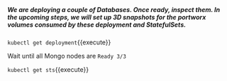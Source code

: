 </br>

##### We are deploying a couple of Databases. Once ready, inspect them. In the upcoming steps, we will set up 3D snapshots for the portworx volumes consumed by these deployment and StatefulSets.


`kubectl get deployment`{{execute}}

Wait until all Mongo nodes are `Ready 3/3`

`kubectl get sts`{{execute}}
